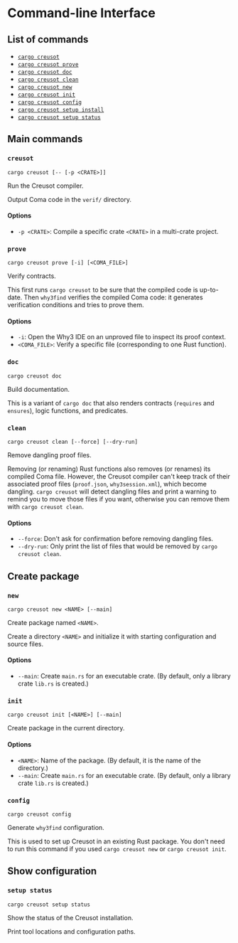 # Command-line Interface

## List of commands

- [`cargo creusot`](#creusot)
- [`cargo creusot prove`](#prove)
- [`cargo creusot doc`](#doc)
- [`cargo creusot clean`](#clean)
- [`cargo creusot new`](#new)
- [`cargo creusot init`](#init)
- [`cargo creusot config`](#config)
- [`cargo creusot setup install`](#setup-install)
- [`cargo creusot setup status`](#setup-status)

## Main commands

### `creusot`

```
cargo creusot [-- [-p <CRATE>]]
```

Run the Creusot compiler.

Output Coma code in the `verif/` directory.

#### Options

- `-p <CRATE>`: Compile a specific crate `<CRATE>` in a multi-crate project.

### `prove`

```
cargo creusot prove [-i] [<COMA_FILE>]
```

Verify contracts.

This first runs `cargo creusot` to be sure that the compiled code is up-to-date.
Then `why3find` verifies the compiled Coma code: it generates verification conditions
and tries to prove them.

#### Options

- `-i`: Open the Why3 IDE on an unproved file to inspect its proof context.
- `<COMA_FILE>`: Verify a specific file (corresponding to one Rust function).

### `doc`

```
cargo creusot doc
```

Build documentation.

This is a variant of `cargo doc` that also renders contracts (`requires` and `ensures`), logic functions, and predicates.


### `clean`

```
cargo creusot clean [--force] [--dry-run]
```

Remove dangling proof files.

Removing (or renaming) Rust functions also removes (or renames) its compiled Coma file.
However, the Creusot compiler can't keep track of their associated proof files (`proof.json`, `why3session.xml`), which become dangling.
`cargo creusot` will detect dangling files and print a warning to remind you to move those files if you want,
otherwise you can remove them with `cargo creusot clean`.

#### Options

- `--force`: Don't ask for confirmation before removing dangling files.
- `--dry-run`: Only print the list of files that would be removed by `cargo creusot clean`.

## Create package

### `new`

```
cargo creusot new <NAME> [--main]
```

Create package named `<NAME>`.

Create a directory `<NAME>` and initialize it with starting configuration and source files.

#### Options

- `--main`: Create `main.rs` for an executable crate. (By default, only a library crate `lib.rs` is created.)

### `init`

```
cargo creusot init [<NAME>] [--main]
```

Create package in the current directory.

#### Options

- `<NAME>`: Name of the package. (By default, it is the name of the directory.)
- `--main`: Create `main.rs` for an executable crate. (By default, only a library crate `lib.rs` is created.)

### `config`

```
cargo creusot config
```

Generate `why3find` configuration.

This is used to set up Creusot in an existing Rust package.
You don't need to run this command if you used `cargo creusot new` or `cargo creusot init`.

## Show configuration

### `setup status`

```
cargo creusot setup status
```

Show the status of the Creusot installation.

Print tool locations and configuration paths.